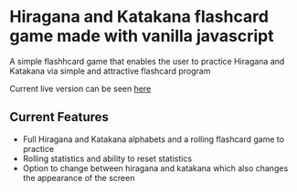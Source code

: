 <h1>Hiragana and Katakana flashcard game made with vanilla javascript</h1>

<p>A simple flashhcard game that enables the user to practice Hiragana and Katakana via simple and attractive flashcard program</p>

<p>Current live version can be seen <a href="http://david-fisher.esy.es/hiragana/hiragana.html">here</a></p>

<h2>Current Features</h2>
<ul>
  <li>Full Hiragana and Katakana alphabets and a rolling flashcard game to practice</li>
  <li>Rolling statistics and ability to reset statistics</li>
  <li>Option to change between hiragana and katakana which also changes the appearance of the screen</li>
</ul>
